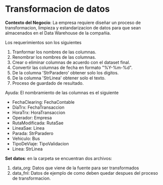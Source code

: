# Transformacion de datos

**Contexto del Negocio**: La empresa requiere diseñar un proceso de transformacion, limpieza y estandarizacion de datos para que sean almacenados en el Data Warehouse de la compañia.

Los requerimientos son los siguientes

1. Tranformar los nombres de las columnas.
2. Renombrar los nombres de las columnas.
3. Crear o eliminar columnas de acuerdo con el dataset final.
4. Convertir las columnas de fecha en formato "%Y-%m-%d".
5. De la columna 'StrParadero' obtener solo los digitos.
6. De la columna 'StrLinea' obtener solo el texto.
7. Proceso de guardado de resultado.

Ayuda: El nombramiento de las columnas es el siguiente

- FechaClearing: FechaContable 
- DíaTrx: FechaTransaccion
- HoraTrx: HoraTransaccion 
- Operador: Empresa
- RutaModificada: RutaSae 
- LineaSae: Linea
- Parada: StrParadero
- Vehiculo: Bus
- TipoDeViaje: TipoValidacion 
- Linea: StrLinea

**Set datos**: en la carpeta se encuentran dos archivos:

1. data_org: Datos que viene de la fuente para ser transformados
2. data_fnl: Datos de ejemplo de como deben quedar despues del proceso de transformacion.